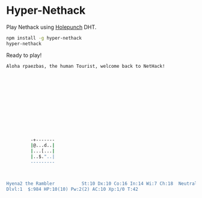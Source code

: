 # Hyper-Nethack

Play Nethack using [Holepunch](https://holepunch.to/) DHT.

``` bash
npm install -g hyper-nethack
hyper-nethack
``` 

Ready to play!

``` bash
Aloha rpaezbas, the human Tourist, welcome back to NetHack!













         -+-------
         |@...d..|
         |...[...|
         |..$."..|
         ---------



Hyena2 the Rambler          St:10 Dx:10 Co:16 In:14 Wi:7 Ch:18  Neutral S:0
Dlvl:1  $:984 HP:10(10) Pw:2(2) AC:10 Xp:1/0 T:42

``` 




